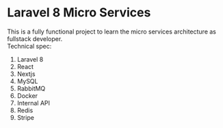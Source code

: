 # Laravel 8 Micro Services
This is a fully functional project to learn the micro services architecture as fullstack developer.  
Technical spec:
1. Laravel 8
2. React
3. Nextjs
4. MySQL
5. RabbitMQ
6. Docker
7. Internal API
8. Redis
9. Stripe
